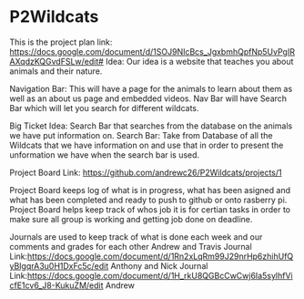 # P2Wildcats
This is the project plan link:
https://docs.google.com/document/d/1SOJ9NIcBcs_JgxbmhQpfNp5UvPgIRAXqdzKQGvdFSLw/edit#
Idea: Our idea is a website that teaches you about animals and their nature.

Navigation Bar: This will have a page for the animals to learn about them as well as an about us page and embedded videos.
  Nav Bar will have Search Bar which will let you search for different wildcats.

Big Ticket Idea: Search Bar that searches from the database on the animals we have put information on.
Search Bar: Take from Database of all the Wildcats that we have information on and use that in order to present the unformation we have when the search bar is used.

Project Board Link:
https://github.com/andrewc26/P2Wildcats/projects/1

Project Board keeps log of what is in progress, what has been asigned and what has been completed and ready to push to github or onto rasberry pi.
Project Board helps keep track of whos job it is for certian tasks in order to make sure all group is working and getting job done on deadline.

Journals are used to keep track of what is done each week and our comments and grades for each other
Andrew and Travis Journal Link:https://docs.google.com/document/d/1Rn2xLqRm99J29nrHp6zhihUfQyBIgqrA3u0H1DxFc5c/edit
Anthony and Nick Journal Link:https://docs.google.com/document/d/1H_rkU8QGBcCwCwj6Ia5sylhfVicfE1cv6_J8-KukuZM/edit
Andrew
